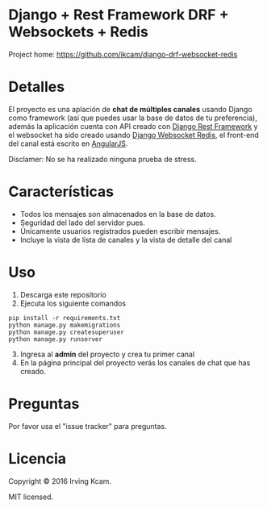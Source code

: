 # Django + Rest Framework DRF + Websockets + Redis

Project home: https://github.com/ikcam/django-drf-websocket-redis

# Detalles
El proyecto es una aplación de **chat de múltiples canales** usando Django como framework (así que puedes usar la base de datos de tu preferencia), además la aplicación cuenta con API creado con [Django Rest Framework](http://www.django-rest-framework.org/) y el websocket ha sido creado usando [Django Websocket Redis](https://github.com/jrief/django-websocket-redis), el front-end del canal está escrito en [AngularJS](https://angularjs.org/).

Disclamer: No se ha realizado ninguna prueba de stress.

# Características
- Todos los mensajes son almacenados en la base de datos.
- Seguridad del lado del servidor pues.
- Únicamente usuarios registrados pueden escribir mensajes.
- Incluye la vista de lista de canales y la vista de detalle del canal

# Uso
1. Descarga este repositorio
2. Ejecuta los siguiente comandos
```
pip install -r requirements.txt
python manage.py makemigrations
python manage.py createsuperuser
python manage.py runserver
```
3. Ingresa al **admin** del proyecto y crea tu primer canal
4. En la página principal del proyecto verás los canales de chat que has creado.

# Preguntas
Por favor usa el "issue tracker" para preguntas.

# Licencia
Copyright © 2016 Irving Kcam.

MIT licensed.